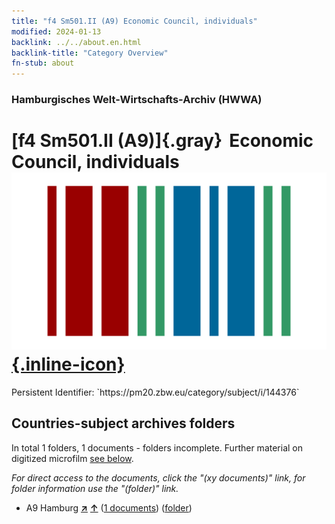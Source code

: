 ```yaml
---
title: "f4 Sm501.II (A9) Economic Council, individuals"
modified: 2024-01-13
backlink: ../../about.en.html
backlink-title: "Category Overview"
fn-stub: about
---
```


### Hamburgisches Welt-Wirtschafts-Archiv (HWWA)

# [f4 Sm501.II (A9)]{.gray}&#8201; Economic Council, individuals &#160; [![Wikidata](/images/Wikidata-logo.svg "Wikidata"){.inline-icon}](http://www.wikidata.org/entity/Q104699643)

<div class="hint">Persistent Identifier: `https://pm20.zbw.eu/category/subject/i/144376`</div>







## Countries-subject archives folders







In total 1 folders, 1 documents - folders incomplete. Further material on digitized microfilm [see below](#filmsections).

_For direct access to the documents, click the "(xy documents)" link, for folder information use the "(folder)" link._


- A9 Hamburg [**&nearr;**](../../../geo/i/140905/about.en.html "Hamburg (all folders)") [**&uarr;**](../../../geo/about.en.html#A9 "Country category system") (<a href="https://pm20.zbw.eu/iiifview/folder/sh/140905,144376" title="about: Hamburg : Economic Council, individuals" target="_blank">1 documents</a>) ([folder](../../../../folder/sh/1409xx/140905/1443xx/144376/about.en.html))



<a id="filmsections" />













